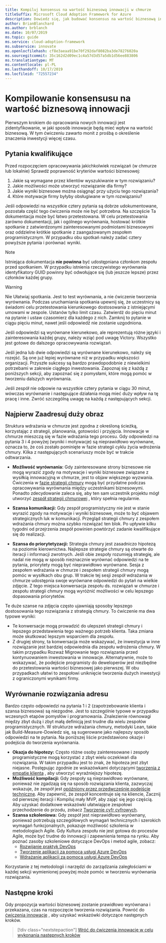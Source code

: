 ```yaml
---
title: Kompiluj konsensus na wartość biznesową innowacji w chmurze
titleSuffix: Microsoft Cloud Adoption Framework for Azure
description: Dowiedz się, jak budować konsensus na wartość biznesową innowacji w chmurze.
author: BrianBlanchard
ms.author: brblanch
ms.date: 10/07/2019
ms.topic: guide
ms.service: cloud-adoption-framework
ms.subservice: innovate
ms.openlocfilehash: cf8e3aeaa91be70f292daf8082ba3de78276020a
ms.sourcegitcommit: 35c162d2d09ec1c4a57d3d57a5db1d56ee883806
ms.translationtype: MT
ms.contentlocale: pl-PL
ms.lasthandoff: 10/17/2019
ms.locfileid: "72557234"
---
```

# <a name="building-consensus-on-the-business-value-of-innovation"></a>Kompilowanie konsensusu na wartość biznesową innowacji

Pierwszym krokiem do opracowania nowych innowacji jest zidentyfikowanie, w jaki sposób innowacje będą mieć wpływ na wartość biznesową. W tym ćwiczeniu zawarto monit z prośbą o określenie znaczenia inwestycji więcej czasu.

## <a name="qualifying-questions"></a>Pytania kwalifikujące

Przed rozpoczęciem opracowywania jakichkolwiek rozwiązań (w chmurze lub lokalnie) Sprawdź poprawność kryteriów wartości biznesowej:

1. Jakie są wymagane przez klientów wyszukiwanie w tym rozwiązaniu?
2. Jakie możliwości może utworzyć rozwiązanie dla firmy?
3. Jakie wyniki biznesowe można osiągnąć przy użyciu tego rozwiązania?
4. Które motywacje firmy byłyby obsługiwane w tym rozwiązaniu?

Jeśli odpowiedzi na wszystkie cztery pytania są dobrze udokumentowane, pozostała część tego ćwiczenia może nie być potrzebna. Na szczęście Ta dokumentacja może być łatwo przetestowana. W celu przetestowania zarówno dokumentacji, jak i ogólnego wyrównania, hostować krótkie spotkanie z zatwierdzonymi zainteresowanymi podmiotami biznesowymi oraz oddzielne krótkie spotkanie z zaangażowanym zespołem programistycznym. W przypadku obu spotkań należy zadać cztery powyższe pytania i porównać wyniki.

> [!NOTE]
> Istniejąca dokumentacja **nie powinna** być udostępniana członkom zespołu przed spotkaniem. W przypadku istnienia rzeczywistego wyrównania identyfikatory GUID powinny być odwołujące się (lub jeszcze lepsze) przez członków każdej grupy.

> [!WARNING]
> Nie Ułatwiaj spotkania. Jest to test wyrównania, a nie ćwiczenie tworzenia wyrównania. Podczas uruchamiania spotkania upewnij się, że uczestnicy są świadomi celu przetestowania kierunkowego dostosowania z istniejącymi umowami w zespole. Ustanów tylko limit czasu. Zatwierdź do pięciu minut na pytanie i ustaw czasomierz dla każdego z nich. Zamknij to pytanie w ciągu pięciu minut, nawet jeśli odpowiedź nie zostanie uzgodniona.

Jeśli odpowiedzi są wyrównane kierunekowo, ale reprezentują różne języki i zainteresowania każdej grupy, należy wziąć pod uwagę Victory. Wszystko jest gotowe do dalszego opracowywania rozwiązań.

Jeśli jedna lub dwie odpowiedzi są wyrównane kierunekowo, należy się rozejść. Są one już lepiej wyrównane niż w przypadku większości organizacji. Przyszłe sukcesy są bardzo prawdopodobnie z niewielkimi potrzebami w zakresie ciągłego inwestowania. Zapoznaj się z każdą z poniższych sekcji, aby zapoznać się z pomysłami, które mogą pomóc w tworzeniu dalszych wyrównania.

Jeśli zespół nie odpowie na wszystkie cztery pytania w ciągu 30 minut, wówczas wyrównanie i następujące działania mogą mieć duży wpływ na tę pracę i inne. Zwróć szczególną uwagę na każdą z następujących sekcji.

## <a name="address-the-big-picture-first"></a>Najpierw Zaadresuj duży obraz

Struktura wdrażania w chmurze jest zgodna z określoną ścieżką, korzystając z strategii, planowania, gotowości i przyjęcia. Innowacje w chmurze mieszczą się w fazie wdrażania tego procesu. Gdy odpowiedzi na pytania 3 i 4 powyżej (wyniki i motywacje) są nieprawidłowo wyrównane, oznacza to, że coś zostało pominięte w fazie strategii cyklu życia wdrożenia chmury. Kilka z następujących scenariuszy może być w trakcie odtwarzania.

- **Możliwość wyrównania:** Gdy zainteresowane strony biznesowe nie mogą wyrazić zgody na motywacje i wyniki biznesowe związane z wysiłkią innowacyjną w chmurze, jest to objaw większego wyzwania. Ćwiczenia w [fazie strategii chmury](../strategy/index.md) mogą być przydatne podczas opracowywania wyrównania między uczestnikami biznesowymi. Ponadto zdecydowanie zaleca się, aby ten sam uczestnik projektu mógł utworzyć [zespół strategii chmurowej](../organize/cloud-strategy.md) , który spełnia regularnie.

- **Szansa komunikacji:** Gdy zespół programistyczny nie jest w stanie wyrazić zgody na motywacje i wyniki biznesowe, może to być objawem strategicznych luk w komunikacji. Przegląd strategii chmury z zespołem wdrażania chmury można szybko rozwiązać ten blok. Po upływie kilku tygodni od przejrzenia zespół powinien powtórzyć zadanie kwalifikujące się do realizacji.

- **Szansa do priorytetyzacji:** Strategia chmury jest zasadniczo hipotezą na poziomie kierownictwa. Najlepsze strategie chmury są otwarte do iteracji i informacji zwrotnych. Jeśli obie zespoły rozumieją strategię, ale nadal nie mogą w sposób nieznacznie wyrównać odpowiedzi na te pytania, priorytety mogą być nieprawidłowo wyrównane. Sesja z zespołem wdrażania w chmurze i zespołem strategii chmury mogą pomóc w wysiłkach obu grup. W trakcie tej sesji zespół wdrażania w chmurze udostępnia swoje wyrównane odpowiedzi do pytań na wielkie zdjęcie. Z tego miejsca konwersacja zespołu ds. rozwiązań w chmurze i zespołu strategii chmury mogą wyróżnić możliwości w celu lepszego dopasowania priorytetów.

Te duże szanse na zdjęcia często ujawniają sposoby lepszego dostosowania tego rozwiązania z strategią chmury. To ćwiczenie ma dwa typowe wyniki:

- Te konwersacje mogą prowadzić do ulepszeń strategii chmury i lepszego przedstawienia tego ważnego potrzeb klienta. Taka zmiana może skutkować lepszym wsparciem dla zespołu.
- Z drugiej strony, ta konwersacja może wskazywać, że inwestycja w inne rozwiązanie jest bardziej odpowiednia dla zespołu wdrożenia chmury. W takim przypadku Rozważ Migrowanie tego rozwiązania przed kontynuowaniem inwestowania w innowacje. Alternatywnie, może to wskazywać, że podejście programisty do deweloperów jest niezbędne do przetestowania wartości biznesowej jako pierwszej. W obu przypadkach ułatwi to zespołowi uniknięcie tworzenia dużych inwestycji z ograniczonymi wynikami firmy.

## <a name="address-solution-alignment"></a>Wyrównanie rozwiązania adresu

Bardzo często odpowiedzi na pytania 1 i 2 (zapotrzebowanie klienta i szansa biznesowa) są niezgodne. Jest to szczególnie typowe w przypadku wczesnych etapów pomysłów i programowania. Znalezienie równowagi między zbyt dużą i zbyt małą definicją jest trudne dla wielu zespołów programistycznych. W strukturze wdrażania chmury, metodyki Lean, takie jak Build-Measure-Dowiedz się, są sugerowane jako najlepszy sposób odpowiedzi na te pytania. Na poniższej liście przedstawiono okazje i podejścia do tworzenia wyrównania.

- **Okazja do hipotezy:** Często różne osoby zainteresowane i zespoły programistyczne mogą korzystać z zbyt wielu oczekiwań dla rozwiązania. W takim przypadku jest to znak, że hipoteza jest zbyt niejasne. Postępując zgodnie ze wskazówkami dotyczącymi [tworzenia z empatię klienta](./considerations/build.md) , aby utworzyć wyraźniejszy hipotezę.
- **Możliwość kompilacji:** Gdy zespoły są nieprawidłowo wyrównane, ponieważ nie zgadzają się na sposób rozwiązania klienta, zazwyczaj wskazuje, że zespół jest [opóźniony przez przedwcześnie podejście techniczne](./considerations/build.md#reduce-complexity-and-delay-technical-spikes). Aby zapewnić, że zespół koncentruje się na kliencie, Zacznij od pierwszej iteracji i Kompiluj mały MVP, aby zająć się jego częścią. Aby uzyskać dodatkowe wskazówki ułatwiające zespołowi przechodzenie do przodu, zobacz [Tworzenie cyfr cyfrowych](./considerations/invention.md).
- **Szansa szkoleniowa:** Gdy zespół jest nieprawidłowo wyrównany, ponieważ potrzebują szczegółowych wymagań technicznych i szerokich wymagań funkcjonalnych, pokazuje możliwość szkolenia w metodologiach Agile. Gdy Kultura zespołu nie jest gotowa do procesów Agile, może być trudne do innowacji i zapewnienia tempa na rynku. Aby poznać zasoby szkoleniowe dotyczące DevOps i metod agile, zobacz:
  - [Rozwijanie praktyk DevOps](https://docs.microsoft.com/learn/paths/evolve-your-devops-practices)
  - [Tworzenie aplikacji za pomocą usługi Azure DevOps](https://docs.microsoft.com/learn/paths/build-applications-with-azure-devops)
  - [Wdrażanie aplikacji za pomocą usługi Azure DevOps](https://docs.microsoft.com/learn/paths/deploy-applications-with-azure-devops/)

Korzystanie z tej metodologii i narzędzi do zarządzania zaległościami w każdej sekcji wymienionej powyżej może pomóc w tworzeniu wyrównania rozwiązania.

## <a name="next-steps"></a>Następne kroki

Gdy propozycja wartości biznesowej zostanie prawidłowo wyrównana i przekazana, czas na rozpoczęcie tworzenia rozwiązania. Powróć do [ćwiczenia innowacje](./index.md) , aby uzyskać wskazówki dotyczące następnych kroków.

> [!div class="nextstepaction"]
> [Wróć do ćwiczenia innowacje w celu wykonania następnych kroków](./index.md)
